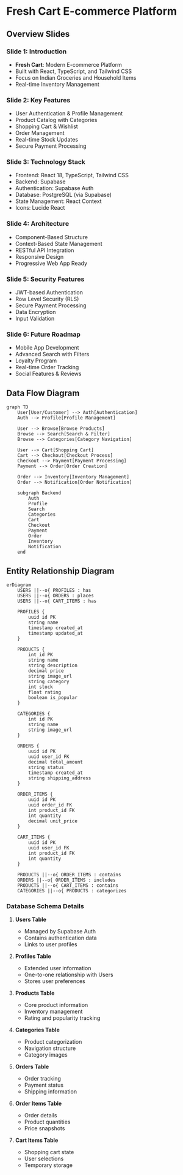 # Fresh Cart E-commerce Platform

## Overview Slides

### Slide 1: Introduction
- **Fresh Cart**: Modern E-commerce Platform
- Built with React, TypeScript, and Tailwind CSS
- Focus on Indian Groceries and Household Items
- Real-time Inventory Management

### Slide 2: Key Features
- User Authentication & Profile Management
- Product Catalog with Categories
- Shopping Cart & Wishlist
- Order Management
- Real-time Stock Updates
- Secure Payment Processing

### Slide 3: Technology Stack
- Frontend: React 18, TypeScript, Tailwind CSS
- Backend: Supabase
- Authentication: Supabase Auth
- Database: PostgreSQL (via Supabase)
- State Management: React Context
- Icons: Lucide React

### Slide 4: Architecture
- Component-Based Structure
- Context-Based State Management
- RESTful API Integration
- Responsive Design
- Progressive Web App Ready

### Slide 5: Security Features
- JWT-based Authentication
- Row Level Security (RLS)
- Secure Payment Processing
- Data Encryption
- Input Validation

### Slide 6: Future Roadmap
- Mobile App Development
- Advanced Search with Filters
- Loyalty Program
- Real-time Order Tracking
- Social Features & Reviews

## Data Flow Diagram

```mermaid
graph TD
    User[User/Customer] --> Auth[Authentication]
    Auth --> Profile[Profile Management]
    
    User --> Browse[Browse Products]
    Browse --> Search[Search & Filter]
    Browse --> Categories[Category Navigation]
    
    User --> Cart[Shopping Cart]
    Cart --> Checkout[Checkout Process]
    Checkout --> Payment[Payment Processing]
    Payment --> Order[Order Creation]
    
    Order --> Inventory[Inventory Management]
    Order --> Notification[Order Notification]
    
    subgraph Backend
        Auth
        Profile
        Search
        Categories
        Cart
        Checkout
        Payment
        Order
        Inventory
        Notification
    end
```

## Entity Relationship Diagram

```mermaid
erDiagram
    USERS ||--o{ PROFILES : has
    USERS ||--o{ ORDERS : places
    USERS ||--o{ CART_ITEMS : has
    
    PROFILES {
        uuid id PK
        string name
        timestamp created_at
        timestamp updated_at
    }
    
    PRODUCTS {
        int id PK
        string name
        string description
        decimal price
        string image_url
        string category
        int stock
        float rating
        boolean is_popular
    }
    
    CATEGORIES {
        int id PK
        string name
        string image_url
    }
    
    ORDERS {
        uuid id PK
        uuid user_id FK
        decimal total_amount
        string status
        timestamp created_at
        string shipping_address
    }
    
    ORDER_ITEMS {
        uuid id PK
        uuid order_id FK
        int product_id FK
        int quantity
        decimal unit_price
    }
    
    CART_ITEMS {
        uuid id PK
        uuid user_id FK
        int product_id FK
        int quantity
    }
    
    PRODUCTS ||--o{ ORDER_ITEMS : contains
    ORDERS ||--o{ ORDER_ITEMS : includes
    PRODUCTS ||--o{ CART_ITEMS : contains
    CATEGORIES ||--o{ PRODUCTS : categorizes
```

### Database Schema Details

1. **Users Table**
   - Managed by Supabase Auth
   - Contains authentication data
   - Links to user profiles

2. **Profiles Table**
   - Extended user information
   - One-to-one relationship with Users
   - Stores user preferences

3. **Products Table**
   - Core product information
   - Inventory management
   - Rating and popularity tracking

4. **Categories Table**
   - Product categorization
   - Navigation structure
   - Category images

5. **Orders Table**
   - Order tracking
   - Payment status
   - Shipping information

6. **Order Items Table**
   - Order details
   - Product quantities
   - Price snapshots

7. **Cart Items Table**
   - Shopping cart state
   - User selections
   - Temporary storage